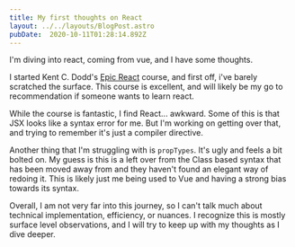 ```yaml
---
title: My first thoughts on React
layout: ../../layouts/BlogPost.astro
pubDate:  2020-10-11T01:28:14.892Z
---
```

I'm diving into react, coming from vue, and I have some thoughts.

I started Kent C. Dodd's [Epic React](https://epicreact.dev) course, and first off, i've barely scratched the surface. This course is excellent, and will likely be my go to recommendation if someone wants to learn react.

While the course is fantastic, I find React... awkward. Some of this is that JSX looks like a syntax error for me. But I'm working on getting over that, and trying to remember it's just a compiler directive. 

Another thing that I'm struggling with is `propTypes`. It's ugly and feels a bit bolted on. My guess is this is a left over from the Class based syntax that has been moved away from and they haven't found an elegant way of redoing it. This is likely just me being used to Vue and having a strong bias towards its syntax.

Overall, I am not very far into this journey, so I can't talk much about technical implementation, efficiency, or nuances. I recognize this is mostly surface level observations, and I will try to keep up with my thoughts as I dive deeper.
